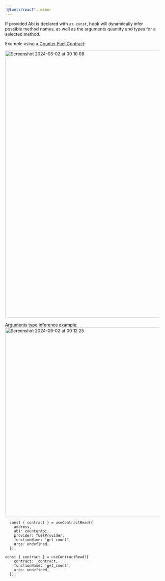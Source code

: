 ```yaml
---
'@fuels/react': minor
---
```


If provided Abi is declared with `as const`, hook will dynamically infer possible method names, as well as the arguments quantity and types for a selected method.

Example using a [Counter Fuel Contract](https://github.com/FuelLabs/fuel-connectors/blob/c791674953271df0c4b93c2991698fc5fcde6514/examples/react-app/src/types/contracts/factories/CounterAbi__factory.ts#L16):

<img width="871" alt="Screenshot 2024-06-02 at 00 10 08" src="https://github.com/FuelLabs/fuels-npm-packs/assets/3487334/3e80ea56-2b73-4165-8cbd-0cd087f0a5c8">

Arguments type inference example:
<img width="615" alt="Screenshot 2024-06-02 at 00 12 25" src="https://github.com/FuelLabs/fuels-npm-packs/assets/3487334/31a4bc5d-6aae-4d96-baab-df6ef60f8ffe">

```JS
  const { contract } = useContractRead({
    address,
    abi: counterAbi,
    provider: fuelProvider,
    functionName: 'get_count',
    args: undefined,
  });
```

```JS
const { contract } = useContractRead({
    contract: _contract,
    functionName: 'get_count',
    args: undefined,
  });
```
